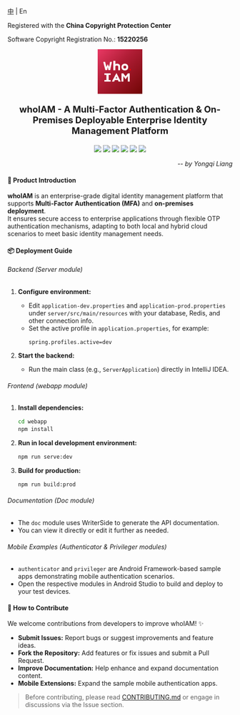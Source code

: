 [中](../README.md) | En


Registered with the **China Copyright Protection Center**

Software Copyright Registration No.: **15220256**

<div style="text-align: center;">
    <img src="../logo.png" alt="Logo" style="width: 100px; height: auto;">
    <p style="font-size: 20px;font-weight: bold">whoIAM - A Multi-Factor Authentication & On-Premises Deployable Enterprise Identity Management Platform</p>
    <p align="center">
      <img src="https://img.shields.io/badge/Spring-6DB33F?style=for-the-badge&logo=spring&logoColor=white" />
      <img src="https://img.shields.io/badge/Java-ED8B00?style=for-the-badge&logo=java&logoColor=white" />
      <img src="https://img.shields.io/badge/Vue.js-35495E?style=for-the-badge&logo=vuedotjs&logoColor=4FC08D" />
      <img src="https://img.shields.io/badge/MySQL-4479A1?style=for-the-badge&logo=mysql&logoColor=white" />
      <img src="https://img.shields.io/badge/Redis-DC382D?style=for-the-badge&logo=redis&logoColor=white" />
      <img src="https://img.shields.io/badge/Android-3DDC84?style=for-the-badge&logo=android&logoColor=white" />
    </p>
</div>
<div style="text-align: right;">
	<i>
        -- by Yongqi Liang
    </i>
</div>


#### 📖 Product Introduction

**whoIAM** is an enterprise-grade digital identity management platform that supports **Multi-Factor Authentication (MFA)** and **on-premises deployment**.  
It ensures secure access to enterprise applications through flexible OTP authentication mechanisms, adapting to both local and hybrid cloud scenarios to meet basic identity management needs.

#### 📦 Deployment Guide

###### Backend (Server module)

1. **Configure environment:**
   - Edit `application-dev.properties` and `application-prod.properties` under `server/src/main/resources` with your database, Redis, and other connection info.
   - Set the active profile in `application.properties`, for example:
     ```properties
     spring.profiles.active=dev
     ```

2. **Start the backend:**
   - Run the main class (e.g., `ServerApplication`) directly in IntelliJ IDEA.

###### Frontend (webapp module)

1. **Install dependencies:**
   ```bash
   cd webapp
   npm install

2. **Run in local development environment:**

   ```bash
   npm run serve:dev
   ```

3. **Build for production:**

   ```bash
   npm run build:prod
   ```

###### Documentation (Doc module)

- The `doc` module uses WriterSide to generate the API documentation.
- You can view it directly or edit it further as needed.

###### Mobile Examples (Authenticator & Privileger modules)

- `authenticator` and `privileger` are Android Framework-based sample apps demonstrating mobile authentication scenarios.
- Open the respective modules in Android Studio to build and deploy to your test devices.

#### 🤝 How to Contribute

We welcome contributions from developers to improve whoIAM! ✨

- **Submit Issues:** Report bugs or suggest improvements and feature ideas.
- **Fork the Repository:** Add features or fix issues and submit a Pull Request.
- **Improve Documentation:** Help enhance and expand documentation content.
- **Mobile Extensions:** Expand the sample mobile authentication apps.

> Before contributing, please read [CONTRIBUTING.md](./CONTRIBUTING.md) or engage in discussions via the Issue section.



